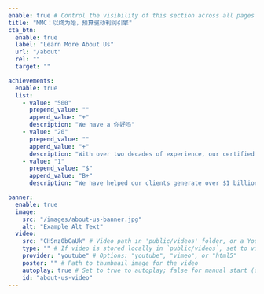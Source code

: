 ```yaml
---
enable: true # Control the visibility of this section across all pages where it is used
title: "MMC：以终为始，预算驱动利润引擎"
cta_btn:
  enable: true
  label: "Learn More About Us"
  url: "/about"
  rel: ""
  target: ""

achievements:
  enable: true
  list:
    - value: "500"
      prepend_value: ""
      append_value: "+"
      description: "We have a 你好吗"
    - value: "20"
      prepend_value: ""
      append_value: "+"
      description: "With over two decades of experience, our certified consultants bring unparalleled expertise and a proven track record of success"
    - value: "1"
      prepend_value: "$"
      append_value: "B+"
      description: "We have helped our clients generate over $1 billion in revenue, driving significant growth and sustainable success"

banner:
  enable: true
  image:
    src: "/images/about-us-banner.jpg"
    alt: "Example Alt Text"
  video:
    src: "CHSnz0bCaUk" # Video path in 'public/videos' folder, or a YouTube/Vimeo video ID
    type: "" # If video is stored locally in `public/videos`, set to video file type (e.g., "video/mp4")
    provider: "youtube" # Options: "youtube", "vimeo", or "html5"
    poster: "" # Path to thumbnail image for the video
    autoplay: true # Set to true to autoplay; false for manual start (default: false)
    id: "about-us-video"
---
```

